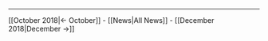 <!-- LANG:EN, title="November 2018"-->

<hr>

[[October 2018|← October]] - [[News|All News]] - [[December 2018|December →]]